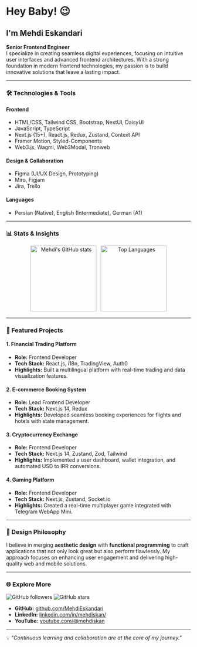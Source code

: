 # Hey Baby! 😉

## I'm Mehdi Eskandari

**Senior Frontend Engineer**  
I specialize in creating seamless digital experiences, focusing on intuitive user interfaces and advanced frontend architectures. With a strong foundation in modern frontend technologies, my passion is to build innovative solutions that leave a lasting impact.

---

### 🛠️ Technologies & Tools

#### **Frontend**
- HTML/CSS, Tailwind CSS, Bootstrap, NextUI, DaisyUI
- JavaScript, TypeScript
- Next.js (15+), React.js, Redux, Zustand, Context API
- Framer Motion, Styled-Components
- Web3.js, Wagmi, Web3Modal, Tronweb

#### **Design & Collaboration**
- Figma (UI/UX Design, Prototyping)
- Miro, Figjam
- Jira, Trello

#### **Languages**
- Persian (Native), English (Intermediate), German (A1)

---

### 📊 Stats & Insights

<div align="center">
  <img src="https://github-readme-stats.vercel.app/api?username=MehdiEskandari&show_icons=true&theme=radical" alt="Mehdi's GitHub stats" height="180"/>
  &nbsp;
  <img src="https://github-readme-stats.vercel.app/api/top-langs/?username=MehdiEskandari&layout=compact&theme=radical" alt="Top Languages" height="180"/>
</div>

---

### 💼 Featured Projects

#### **1. Financial Trading Platform**
- **Role:** Frontend Developer
- **Tech Stack:** React.js, i18n, TradingView, Auth0
- **Highlights:** Built a multilingual platform with real-time trading and data visualization features.

#### **2. E-commerce Booking System**
- **Role:** Lead Frontend Developer
- **Tech Stack:** Next.js 14, Redux
- **Highlights:** Developed seamless booking experiences for flights and hotels with state management.

#### **3. Cryptocurrency Exchange**
- **Role:** Frontend Developer
- **Tech Stack:** Next.js 14, Zustand, Zod, Tailwind
- **Highlights:** Implemented a user dashboard, wallet integration, and automated USD to IRR conversions.

#### **4. Gaming Platform**
- **Role:** Frontend Developer
- **Tech Stack:** Next.js, Zustand, Socket.io
- **Highlights:** Created a real-time multiplayer game integrated with Telegram WebApp Mini.

---

### 🌟 Design Philosophy

I believe in merging **aesthetic design** with **functional programming** to craft applications that not only look great but also perform flawlessly. My approach focuses on enhancing user engagement and delivering high-quality web and mobile solutions.

---

### 🌐 Explore More

![GitHub followers](https://img.shields.io/github/followers/MehdiEskandari?style=social)
![GitHub stars](https://img.shields.io/github/stars/MehdiEskandari?style=social)

- **GitHub:** [github.com/MehdiEskandari](https://github.com/MehdiEskandari)
- **LinkedIn:** [linkedin.com/in/mehdiskan/](https://www.linkedin.com/in/mehdiskan/)
- **YouTube:** [youtube.com/@mehdiskan](https://www.youtube.com/@mehdiskan/)

---

💡 *"Continuous learning and collaboration are at the core of my journey."*